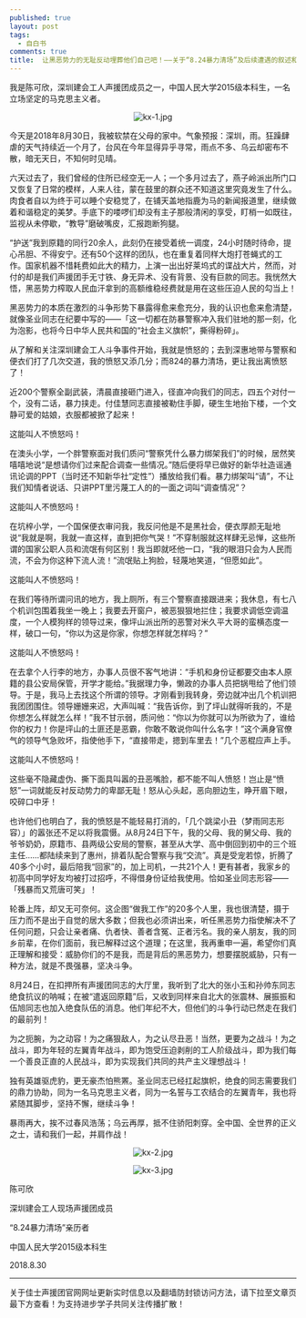 ```yaml
---
published: true
layout: post
tags:
  - 自白书
comments: true
title:  让黑恶势力的无耻反动埋葬他们自己吧！——关于“8.24暴力清场”及后续遭遇的叙述和继续斗争的声明 
---
```



我是陈可欣，深圳建会工人声援团成员之一，中国人民大学2015级本科生，一名立场坚定的马克思主义者。

<p align="center"><img src="https://i.loli.net/2018/10/12/5bc089c72f6f3.jpg" alt="kx-1.jpg" title="kx-1.jpg" /></p>

今天是2018年8月30日，我被软禁在父母的家中。气象预报：深圳，雨。狂躁肆虐的天气持续近一个月了，台风在今年显得异乎寻常，雨点不多、乌云却密布不散，暗无天日，不知何时见晴。

六天过去了，我们曾经的住所已经空无一人；一个多月过去了，燕子岭派出所门口又恢复了日常的模样，人来人往，蒙在鼓里的群众还不知道这里究竟发生了什么。肉食者自以为终于可以睡个安稳觉了，在铺天盖地指鹿为马的新闻报道里，继续做着和谐稳定的美梦。手底下的喽啰们却没有主子那般清闲的享受，盯梢一如既往，监视从未停歇，“教导”磨破嘴皮，汇报跑断狗腿。

“护送”我到原籍的同行20余人，此刻仍在接受着统一调度，24小时随时待命，提心吊胆、不得安宁。还有50个这样的团队，也在重复着同样大炮打苍蝇式的工作。国家机器不惜耗费如此大的精力，上演一出出好莱坞式的谍战大片，然而，对付的却是我们声援团手无寸铁、身无异术、没有背景、没有巨款的同志。我恍然大悟，黑恶势力榨取人民血汗拿到的高额维稳经费就是用在这些压迫人民的勾当上！

黑恶势力的本质在激烈的斗争形势下暴露得愈来愈充分，我的认识也愈来愈清楚，就像圣业同志在纪要中写的——「这一切都在防暴警察冲入我们驻地的那一刻，化为泡影，也将今日中华人民共和国的“社会主义旗帜”，撕得粉碎」。

从了解和关注深圳建会工人斗争事件开始，我就是愤怒的；去到深惠地带与警察和便衣们打了几次交道，我的愤怒又添几分；而824的暴力清场，更让我出离愤怒了！

近200个警察全副武装，清晨直接砸门进入，径直冲向我们的同志，四五个对付一个，没有二话，暴力挟走。付佳慧同志直接被勒住手脚，硬生生地抬下楼，一个文静可爱的姑娘，衣服都被掀了起来！

这能叫人不愤怒吗！

在澳头小学，一个胖警察面对我们质问“警察凭什么暴力绑架我们”的时候，居然笑嘻嘻地说“是想请你们过来配合调查一些情况。”随后便将早已做好的新华社造谣通讯论调的PPT（当时还不知新华社“定性”）播放给我们看。暴力绑架叫“请”，不让我们知情者说话、只讲PPT里污蔑工人的的一面之词叫“调查情况”？

这能叫人不愤怒吗！

在坑梓小学，一个国保便衣审问我，我反问他是不是黑社会，便衣厚颜无耻地说“我就是啊，我就一直这样，直到把你气哭！”不穿制服就这样肆无忌惮，这些所谓的国家公职人员和流氓有何区别！我当即就呸他一口，“我的眼泪只会为人民而流，不会为你这种下流人流！”流氓贴上狗脸，轻蔑地笑道，“但愿如此”。

这能叫人不愤怒吗！

在我们等待所谓问讯的地方，我上厕所，有三个警察直接跟进来；我休息，有七八个机训包围着我坐一晚上；我要去开窗户，被恶狠狠地拦住；我要求调低空调温度，一个人模狗样的领导过来，像坪山派出所的恶警对米久平大哥的蛮横态度一样，破口一句，“你以为这是你家，你想怎样就怎样吗？”

这能叫人不愤怒吗！

在去拿个人行李的地方，办事人员很不客气地讲：“手机和身份证都要交由本人原籍的县公安局保管，开学才能给。”我据理力争，懒政的办事人员把锅甩给了他们领导。于是，我马上去找这个所谓的领导。才刚看到我转身，旁边就冲出几个机训把我团团围住。领导姗姗来迟，大声叫喊：“我告诉你，到了坪山就得听我的，不是你想怎么样就怎么样！”我不甘示弱，质问他：“你以为你就可以为所欲为了，谁给你的权力！你是坪山的土匪还是恶霸，你敢不敢说你叫什么名字！”这个满身官僚气的领导气急败坏，指使他手下，“直接带走，摁到车里去！”几个恶棍应声上手。

这能叫人不愤怒吗！

这些毫不隐藏虚伪、撕下面具叫嚣的丑恶嘴脸，都不能不叫人愤怒！岂止是“愤怒”一词就能反衬反动势力的卑鄙无耻！怒从心头起，恶向胆边生，睁开眉下眼，咬碎口中牙！

也许他们也明白了，我的愤怒是不能轻易打消的，「几个跳梁小丑（梦雨同志形容）」的嚣张还不足以将我震慑。从8月24日下午，我的父母、我的舅父母、我的爷爷奶奶，原籍市、县两级公安局的警察，甚至从大学、高中倒回到初中的三个班主任……都陆续来到了惠州，排着队配合警察与我“交流”。真是受宠若惊，折腾了40多个小时，最后陪我“回家”的，加上司机，一共21个人！更有甚者，我家乡的初高中同学好友均被打过招呼，不得借身份证给我使用。恰如圣业同志形容——「残暴而又荒唐可笑」！

轮番上阵，却又无可奈何。这企图“做我工作”的20多个人里，我也很清楚，摄于压力而不是出于自觉的居大多数；但我也必须讲出来，听任黑恶势力指使解决不了任何问题，只会让亲者痛、仇者快、善者含冤、正者污名。我的亲人朋友，我的同乡前辈，在你们面前，我已解释过这个道理；在这里，我再重申一遍，希望你们真正理解和接受：威胁你们的不是我，而是背后的黑恶势力，想要摆脱威胁，只有一种方法，就是不畏强暴，坚决斗争。

8月24日，在扣押所有声援团同志的大厅里，我听到了北大的张小玉和孙帅东同志绝食抗议的呐喊；在被“遣返回原籍”后，又收到同样来自北大的张震林、展振振和伍旭同志也加入绝食队伍的消息。他们年纪不大，但他们的斗争行动已然走在我们的最前列！

为之扼腕，为之动容！为之痛狠敌人，为之认尽丑恶！当然，更要为之战斗！为之战斗，即为年轻的左翼青年战斗，即为饱受压迫剥削的工人阶级战斗，即为我们每一个善良正直的人民战斗，即为实现我们共同的共产主义理想战斗！

独有英雄驱虎豹，更无豪杰怕熊罴。圣业同志已经扛起旗帜，绝食的同志需要我们的鼎力协助，同为一名马克思主义者，同为一名誓与工农结合的左翼青年，我也将紧随其脚步，坚持不懈，继续斗争！

暴雨再大，挨不过春风浩荡；乌云再厚，抵不住骄阳刺穿。全中国、全世界的正义之士，请和我们一起，并肩作战！

<p align="center"><img src="https://i.loli.net/2018/10/12/5bc089c72dc67.jpg" alt="kx-2.jpg" title="kx-2.jpg" /></p>

<p align="center"><img src="https://i.loli.net/2018/10/12/5bc089c39cf2d.jpg" alt="kx-3.jpg" title="kx-3.jpg" /></p>

陈可欣

深圳建会工人现场声援团成员

“8.24暴力清场”亲历者

中国人民大学2015级本科生

2018.8.30

---
关于佳士声援团官网网址更新实时信息以及翻墙防封锁访问方法，请下拉至文章页最下方查看！为支持进步学子共同关注传播扩散！

